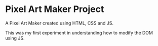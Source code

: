 # Pixel Art Maker Project

A Pixel Art Maker created using HTML, CSS and JS.

This was my first experiment in understanding how to modify the DOM using JS.